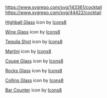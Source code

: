 https://www.svgrepo.com/svg/143361/cocktail
https://www.svgrepo.com/svg/44422/cocktail


<a target="_blank" href="https://icons8.com/icon/KK8OJVY8gEDd/highball-glass">Highball Glass</a> icon by <a target="_blank" href="https://icons8.com">Icons8</a>

<a target="_blank" href="https://icons8.com/icon/NSc8eTiyKWyu/wine-glass">Wine Glass</a> icon by <a target="_blank" href="https://icons8.com">Icons8</a>

<a target="_blank" href="https://icons8.com/icon/7p3K15oFWkR2/tequila-shot">Tequila Shot</a> icon by <a target="_blank" href="https://icons8.com">Icons8</a>

<a target="_blank" href="https://icons8.com/icon/BOz59XBor3NB/martini">Martini</a> icon by <a target="_blank" href="https://icons8.com">Icons8</a>

<a target="_blank" href="https://icons8.com/icon/EvmXFDjXdF7Q/coupe-glass">Coupe Glass</a> icon by <a target="_blank" href="https://icons8.com">Icons8</a>

<a target="_blank" href="https://icons8.com/icon/DkcNmVUcFfyi/rocks-glass">Rocks Glass</a> icon by <a target="_blank" href="https://icons8.com">Icons8</a>

<a target="_blank" href="https://icons8.com/icon/irHs4xLjSENV/collins-glass">Collins Glass</a> icon by <a target="_blank" href="https://icons8.com">Icons8</a>

<a target="_blank" href="https://icons8.com/icon/A2GwDc2cLdPD/bar-counter">Bar Counter</a> icon by <a target="_blank" href="https://icons8.com">Icons8</a>